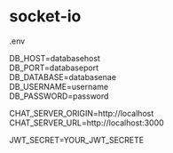 # socket-io

.env

DB_HOST=databasehost<br/>
DB_PORT=databaseport<br/>
DB_DATABASE=databasenae<br/>
DB_USERNAME=username<br/>
DB_PASSWORD=password<br/>

CHAT_SERVER_ORIGIN=http://localhost<br/>
CHAT_SERVER_URL=http://localhost:3000<br/>

JWT_SECRET=YOUR_JWT_SECRETE
